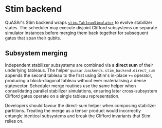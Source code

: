 # Stim backend

QuASAr's Stim backend wraps [`stim.TableauSimulator`](https://github.com/quantumlib/Stim)
to evolve stabilizer states.  The scheduler may execute disjoint Clifford
subsystems on separate simulator instances before merging them back together for
subsequent gates that span their qubits.

## Subsystem merging

Independent stabilizer subsystems are combined via a **direct sum** of their
underlying tableaus.  The helper `quasar.backends.stim_backend.direct_sum`
appends the second tableau to the first using Stim's in-place `+=` operator,
producing a block-diagonal tableau without ever materialising a dense
statevector.  Scheduler merge routines use the same helper when consolidating
parallel stabilizer simulations, ensuring later cross-subsystem Clifford gates
operate on a single tableau representation.

Developers should favour the direct-sum helper when composing stabilizer
partitions.  Treating the merge as a tensor product would incorrectly entangle
identical subsystems and break the Clifford invariants that Stim relies on.
